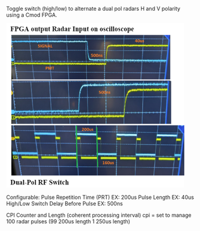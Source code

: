 Toggle switch (high/low) to alternate a dual pol radars H and V polarity using a Cmod FPGA.
 
![alt text](image.png)

Configurable:
Pulse Repetition Time (PRT)          EX: 200us
Pulse Length                         EX: 40us
High/Low Switch Delay Before Pulse   EX: 500ns

CPI Counter and Length (coherent processing interval)
cpi = set to manage 100 radar pulses (99 200us length 1 250us length) 